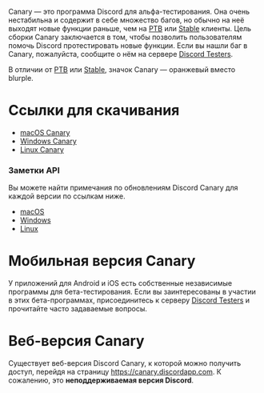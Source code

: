 <!-- TITLE: [RU] Discord Canary -->

Canary — это программа Discord для альфа-тестирования. Она очень нестабильна и содержит в себе множество багов, но обычно на неё выходят новые функции раньше, чем на [PTB](/ru/ptb) или [Stable](/ru/stable) клиенты. Цель сборки Canary заключается в том, чтобы позволить пользователям помочь Discord протестировать новые функции. Если вы нашли баг в Canary, пожалуйста, сообщите о нём на сервере [Discord Testers](http://discord.gg/discord-testers).

В отличии от [PTB](/ru/ptb) или [Stable](/ru/stable), значок Canary — оранжевый вместо blurple.

# Ссылки для скачивания
* [macOS Canary](https://discordapp.com/api/download/canary?platform=osx)
* [Windows Canary](https://discordapp.com/api/download/canary?platform=win)
* [Linux Canary](https://discordapp.com/api/download/canary?platform=linux)
### Заметки API
Вы можете найти примечания по обновлениям Discord Canary для каждой версии по ссылкам ниже.
* [macOS](https://discordapp.com/api/canary/updates?platform=osx)
* [Windows](https://discordapp.com/api/canary/updates?platform=win)
* [Linux](https://discordapp.com/api/canary/updates?platform=linux)
# Мобильная версия Canary
У приложений для Android и iOS есть собственные независимые программы для бета-тестирования. Если вы заинтересованы в участии в этих бета-программах, присоединитесь к серверу [Discord Testers](http://discord.gg/discord-testers) и прочитайте часто задаваемые вопросы. 
# Веб-версия Canary
Существует веб-версия Discord Canary, к которой можно получить доступ, перейдя на страницу https://canary.discordapp.com. К сожалению, это **неподдерживаемая версия Discord**.